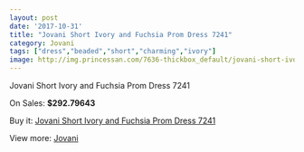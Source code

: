 ```yaml
---
layout: post
date: '2017-10-31'
title: "Jovani Short Ivory and Fuchsia Prom Dress 7241"
category: Jovani
tags: ["dress","beaded","short","charming","ivory"]
image: http://img.princessan.com/7636-thickbox_default/jovani-short-ivory-and-fuchsia-prom-dress-7241.jpg
---
```

Jovani Short Ivory and Fuchsia Prom Dress 7241

On Sales: **$292.79643**
<a href="https://www.princessan.com/en/jovani/3345-jovani-short-ivory-and-fuchsia-prom-dress-7241.html"><amp-img layout="responsive" width="600" height="600" src="//img.princessan.com/7636-thickbox_default/jovani-short-ivory-and-fuchsia-prom-dress-7241.jpg" alt="Jovani Short Ivory and Fuchsia Prom Dress 7241 0" /></a>
<a href="https://www.princessan.com/en/jovani/3345-jovani-short-ivory-and-fuchsia-prom-dress-7241.html"><amp-img layout="responsive" width="600" height="600" src="//img.princessan.com/7638-thickbox_default/jovani-short-ivory-and-fuchsia-prom-dress-7241.jpg" alt="Jovani Short Ivory and Fuchsia Prom Dress 7241 1" /></a>
<a href="https://www.princessan.com/en/jovani/3345-jovani-short-ivory-and-fuchsia-prom-dress-7241.html"><amp-img layout="responsive" width="600" height="600" src="//img.princessan.com/7637-thickbox_default/jovani-short-ivory-and-fuchsia-prom-dress-7241.jpg" alt="Jovani Short Ivory and Fuchsia Prom Dress 7241 2" /></a>

Buy it: [Jovani Short Ivory and Fuchsia Prom Dress 7241](https://www.princessan.com/en/jovani/3345-jovani-short-ivory-and-fuchsia-prom-dress-7241.html "Jovani Short Ivory and Fuchsia Prom Dress 7241")

View more: [Jovani](https://www.princessan.com/en/26-jovani "Jovani")